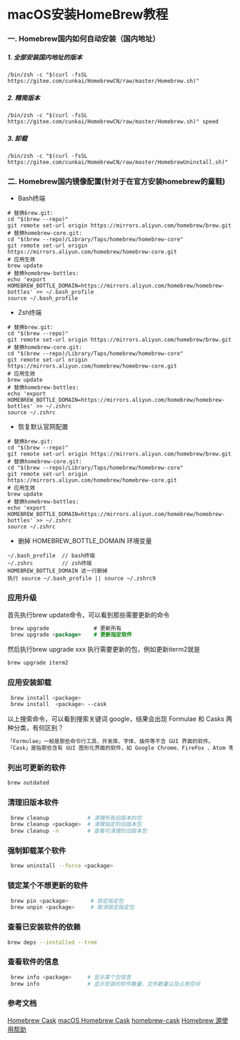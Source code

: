 # macOS安装HomeBrew教程
### 一. Homebrew国内如何自动安装（国内地址）
##### 1. 全部安装国内地址的版本
```
/bin/zsh -c "$(curl -fsSL https://gitee.com/cunkai/HomebrewCN/raw/master/Homebrew.sh)"
```
##### 2. 精简版本
```
/bin/zsh -c "$(curl -fsSL https://gitee.com/cunkai/HomebrewCN/raw/master/Homebrew.sh)" speed
```
##### 3. 卸载
```
/bin/zsh -c "$(curl -fsSL https://gitee.com/cunkai/HomebrewCN/raw/master/HomebrewUninstall.sh)"
```
### 二. Homebrew国内镜像配置(针对于在官方安装homebrew的童鞋)
- Bash终端
```
# 替换brew.git:
cd "$(brew --repo)"
git remote set-url origin https://mirrors.aliyun.com/homebrew/brew.git
# 替换homebrew-core.git:
cd "$(brew --repo)/Library/Taps/homebrew/homebrew-core"
git remote set-url origin https://mirrors.aliyun.com/homebrew/homebrew-core.git
# 应用生效
brew update
# 替换homebrew-bottles:
echo 'export HOMEBREW_BOTTLE_DOMAIN=https://mirrors.aliyun.com/homebrew/homebrew-bottles' >> ~/.bash_profile
source ~/.bash_profile
```
- Zsh终端
```
# 替换brew.git:
cd "$(brew --repo)"
git remote set-url origin https://mirrors.aliyun.com/homebrew/brew.git
# 替换homebrew-core.git:
cd "$(brew --repo)/Library/Taps/homebrew/homebrew-core"
git remote set-url origin https://mirrors.aliyun.com/homebrew/homebrew-core.git
# 应用生效
brew update
# 替换homebrew-bottles:
echo 'export HOMEBREW_BOTTLE_DOMAIN=https://mirrors.aliyun.com/homebrew/homebrew-bottles' >> ~/.zshrc
source ~/.zshrc
```
- 恢复默认官网配置
```
# 替换brew.git:
cd "$(brew --repo)"
git remote set-url origin https://mirrors.aliyun.com/homebrew/brew.git
# 替换homebrew-core.git:
cd "$(brew --repo)/Library/Taps/homebrew/homebrew-core"
git remote set-url origin https://mirrors.aliyun.com/homebrew/homebrew-core.git
# 应用生效
brew update
# 替换homebrew-bottles:
echo 'export HOMEBREW_BOTTLE_DOMAIN=https://mirrors.aliyun.com/homebrew/homebrew-bottles' >> ~/.zshrc
source ~/.zshrc
```
- 删掉 HOMEBREW_BOTTLE_DOMAIN 环境变量
```
~/.bash_profile  // bash终端
~/.zshrc         // zsh终端
HOMEBREW_BOTTLE_DOMAIN 这一行删掉
执行 source ~/.bash_profile || source ~/.zshrc9
```
### 应用升级
首先执行brew update命令，可以看到那些需要更新的命令
```java
 brew upgrade              # 更新所有
 brew upgrade <package>    # 更新指定软件
```
然后执行brew upgrade xxx 执行需要更新的包，例如更新iterm2就是
```bash
brew upgrade iterm2
```
### 应用安装卸载
```bash
 brew install <package>
 brew install  <package> --cask
```
以上搜索命令，可以看到搜索关键词 google，结果会出现 Formulae 和 Casks 两种分类，有何区别？
```bash
「Formulae」一般是那些命令行工具、开发库、字体、插件等不含 GUI 界面的软件。
「Cask」是指那些含有 GUI 图形化界面的软件，如 Google Chrome、FireFox 、Atom 等。
```
### 列出可更新的软件
```bash
brew outdated
```
### 清理旧版本软件
```bash
 brew cleanup            # 清理所有旧版本的包
 brew cleanup <package>  # 清理指定的旧版本包
 brew cleanup -n         # 查看可清理的旧版本包
```
### 强制卸载某个软件
```bash
 brew uninstall --force <package>
```
### 锁定某个不想更新的软件
```bash
 brew pin <package>       # 锁定指定包
 brew unpin <package>     # 取消锁定指定包
```
### 查看已安装软件的依赖
```bash
brew deps --installed --tree
```
### 查看软件的信息
```bash
 brew info <package>     # 显示某个包信息
 brew info               # 显示安装的软件数量、文件数量以及占用空间
```

### 参考文档
[Homebrew Cask](https://formulae.brew.sh/cask/)
[macOS Homebrew Cask](https://zhuanlan.zhihu.com/p/30704752)
[homebrew-cask](https://github.com/Homebrew/homebrew-cask/blob/master/USAGE.md)
[Homebrew 源使用帮助](http://mirrors.ustc.edu.cn/help/brew.git.html)
